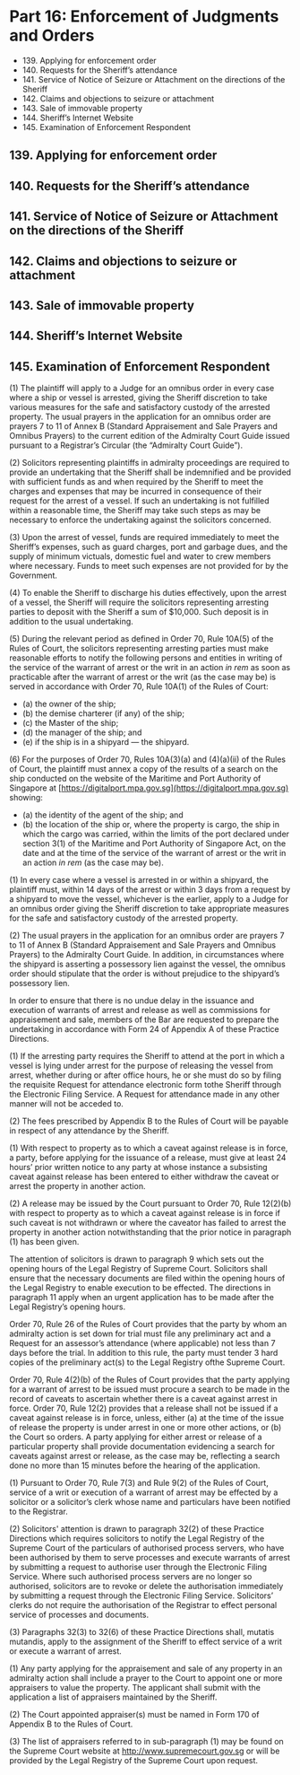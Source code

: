 # Part 16: Enforcement of Judgments and Orders

<ul type="*">
	<li>139. Applying for enforcement order</li>
	<li>140. Requests for the Sheriff’s attendance</li>
	<li>141. Service of Notice of Seizure or Attachment on the directions of the Sheriff</li>
	<li>142. Claims and objections to seizure or attachment</li>
	<li>143. Sale of immovable property</li>
	<li>144. Sheriff’s Internet Website</li>
	<li>145. Examination of Enforcement Respondent</li> 
</ul>

## 139. Applying for enforcement order 
## 140. Requests for the Sheriff’s attendance 
## 141. Service of Notice of Seizure or Attachment on the directions of the Sheriff 
## 142. Claims and objections to seizure or attachment 
## 143. Sale of immovable property 
## 144. Sheriff’s Internet Website 
## 145. Examination of Enforcement Respondent 

(1) The plaintiff will apply to a Judge for an omnibus order in every case where a ship or vessel is arrested, giving the Sheriff discretion to take various measures for the safe and satisfactory custody of the arrested property. The usual prayers in the application for an omnibus order are prayers 7 to 11 of Annex B (Standard Appraisement and Sale Prayers and Omnibus Prayers) to the current edition of the Admiralty Court Guide issued pursuant to a Registrar’s Circular (the “Admiralty Court Guide”).

(2) Solicitors representing plaintiffs in admiralty proceedings are required to provide an undertaking that the Sheriff shall be indemnified and be provided with sufficient funds as and when required by the Sheriff to meet the charges and expenses that may be incurred in consequence of their request for the arrest of a vessel. If such an undertaking is not fulfilled within a reasonable time, the Sheriff may take such steps as may be necessary to enforce the undertaking against the solicitors concerned.

(3) Upon the arrest of vessel, funds are required immediately to meet the Sheriff’s expenses, such as guard charges, port and garbage dues, and the supply of minimum victuals, domestic fuel and water to crew members where necessary. Funds to meet such expenses are not provided for by the Government.

(4) To enable the Sheriff to discharge his duties effectively, upon the arrest of a vessel, the Sheriff will require the solicitors representing arresting parties to deposit with the Sheriff a sum of $10,000. Such deposit is in addition to the usual undertaking.

(5) During the relevant period as defined in Order 70, Rule 10A(5) of the Rules of Court, the solicitors representing arresting parties must make reasonable efforts to notify the following persons and entities in writing of the service of the warrant of arrest or the writ in an action <em>in rem</em> as soon as practicable after the warrant of arrest or the writ (as the case may be) is served in accordance with Order 70, Rule 10A(1) of the Rules of Court:
<ul type="*">
	<li>(a)	the owner of the ship;</li>
	<li>(b)	the demise charterer (if any) of the ship;</li>
	<li>(c)	the Master of the ship;</li>
	<li>(d)	the manager of the ship; and</li>
	<li>(e)	if the ship is in a shipyard — the shipyard.</li>
</ul>

(6) For the purposes of Order 70, Rules 10A(3)(a) and (4)(a)(ii) of the Rules of Court, the plaintiff must annex a copy of the results of a search on the ship conducted on the website of the Maritime and Port Authority of Singapore at [https://digitalport.mpa.gov.sg](https://digitalport.mpa.gov.sg) showing:  
<ul type="*">
	<li>(a) the identity of the agent of the ship; and</li>
	<li>(b)	the location of the ship or, where the property is cargo, the ship in which the cargo was carried, within the limits of the port declared under section 3(1) of the Maritime and Port Authority of Singapore Act, on the date and at the time of the service of the warrant of arrest or the writ in an action <em>in rem</em> (as the case may be). </li>
</ul>

(1) In every case where a vessel is arrested in or within a shipyard, the plaintiff must, within 14 days of the arrest or within 3 days from a request by a shipyard to move the vessel, whichever is the earlier, apply to a Judge for an omnibus order giving the Sheriff discretion to take appropriate measures for the safe and satisfactory custody of the arrested property. 

(2) The usual prayers in the application for an omnibus order are prayers 7 to 11 of Annex B (Standard Appraisement and Sale Prayers and Omnibus Prayers) to the Admiralty Court Guide. In addition, in circumstances where the shipyard is asserting a possessory lien against the vessel, the omnibus order should stipulate that the order is without prejudice to the shipyard’s possessory lien.

In order to ensure that there is no undue delay in the issuance and execution of warrants of arrest and release as well as commissions for appraisement and sale, members of the Bar are requested to prepare the undertaking in accordance with Form 24 of Appendix A of these Practice Directions.

(1) If the arresting party requires the Sheriff to attend at the port in which a vessel is lying under arrest for the purpose of releasing the vessel from arrest, whether during or after office hours, he or she must do so by filing the requisite Request for attendance electronic form tothe Sheriff through the Electronic Filing Service. A Request for attendance made in any other manner will not be acceded to.

(2) The fees prescribed by Appendix B to the Rules of Court will be payable in respect of any attendance by the Sheriff.

(1) With respect to property as to which a caveat against release is in force, a party, before applying for the issuance of a release, must give at least 24 hours’ prior written notice to any party at whose instance a subsisting caveat against release has been entered to either withdraw the caveat or arrest the property in another action.

(2) A release may be issued by the Court pursuant to Order 70, Rule 12(2)(b) with respect to property as to which a caveat against release is in force if such caveat is not withdrawn or where the caveator has failed to arrest the property in another action notwithstanding that the prior notice in paragraph (1) has been given.

The attention of solicitors is drawn to paragraph 9 which sets out the opening hours of the Legal Registry of Supreme Court. Solicitors shall ensure that the necessary documents are filed within the opening hours of the Legal Registry to enable execution to be effected. The directions in paragraph 11 apply when an urgent application has to be made after the Legal Registry’s opening hours.

Order 70, Rule 26 of the Rules of Court provides that the party by whom an admiralty action is set down for trial must file any preliminary act and a Request for an assessor’s attendance (where applicable) not less than 7 days before the trial. In addition to this rule, the party must tender 3 hard copies of the preliminary act(s) to the Legal Registry ofthe Supreme Court.

Order 70, Rule 4(2)(b) of the Rules of Court provides that the party applying for a warrant of arrest to be issued must procure a search to be made in the record of caveats to ascertain whether there is a caveat against arrest in force. Order 70, Rule 12(2) provides that a release shall not be issued if a caveat against release is in force, unless, either (a) at the time of the issue of release the property is under arrest in one or more other actions, or (b) the Court so orders. A party applying for either arrest or release of a particular property shall provide documentation evidencing a search for caveats against arrest or release, as the case may be, reflecting a search done no more than 15 minutes before the hearing of the application.

(1) Pursuant to Order 70, Rule 7(3) and Rule 9(2) of the Rules of Court, service of a writ or execution of a warrant of arrest may be effected by a solicitor or a solicitor’s clerk whose name and particulars have been notified to the Registrar.

(2) Solicitors' attention is drawn to paragraph 32(2) of these Practice Directions which requires solicitors to notify the Legal Registry of the Supreme Court of the particulars of authorised process servers, who have been authorised by them to serve processes and execute warrants of arrest by submitting a request to authorise user through the Electronic Filing Service. Where such authorised process servers are no longer so authorised, solicitors are to revoke or delete the authorisation immediately by submitting a request through the Electronic Filing Service. Solicitors’ clerks do not require the authorisation of the Registrar to effect personal service of processes and documents.

(3) Paragraphs 32(3) to 32(6) of these Practice Directions shall, mutatis mutandis, apply to the assignment of the Sheriff to effect service of a writ or execute a warrant of arrest.

(1) Any party applying for the appraisement and sale of any property in an admiralty action shall include a prayer to the Court to appoint one or more appraisers to value the property.  The applicant shall submit with the application a list of appraisers maintained by the Sheriff.

(2) The Court appointed appraiser(s) must be named in Form 170 of Appendix B to the Rules of Court.

(3) The list of appraisers referred to in sub-paragraph (1) may be found on the Supreme Court website at http://www.supremecourt.gov.sg or will be provided by the Legal Registry of the Supreme Court upon request.

